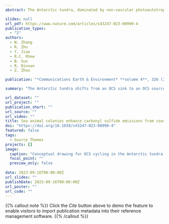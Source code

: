 ```yaml
---
abstract: The Antarctic tundra, dominated by non-vascular photoautotrophs (NVP) like mosses and lichens, serves as an important habitat for sea animals. These animals contribute organic matter and oceanic sulfur to land, potentially influencing sulfur transformations. Here, we measured carbonyl sulfide (OCS) fluxes from the Antarctic tundra and linked them to soil biochemical properties. Results revealed that the NVP-dominated upland tundra acted as an OCS sink (−0.97 ± 0.57 pmol m−2 s−1), driven by NVP and OCS-metabolizing enzymes from soil microbes (e.g., Acidobacteria, Verrucomicrobia, and Chloroflexi). In contrast, tundra within sea animal colonies exhibited OCS emissions up to 1.35 ± 0.38 pmol m−2 s−1, resulting from the introduction of organosulfur compounds that stimulated concurrent OCS production. Furthermore, sea animal colonization likely influenced OCS-metabolizing microbial communities and further promoted OCS production. Overall, this study highlighted the role of sea animal activities in shaping the soil-atmospheric exchange of OCS through interacting with soil chemical properties and microbial compositions.   

slides: null
url_pdf: https://www.nature.com/articles/s43247-023-00990-4
publication_types:
  - "2"
authors:
  - W. Zhang
  - R. Zhu
  - Y. Jiao 
  - R.C. Rhew 
  - B. Sun
  - R. Rinnan
  - Z. Zhou

publication: "*Communications Earth & Environment* **volume 4**, 326 (2023)"

summary: "The Antarctic tundra shifts from an OCS sink to an OCS source when occupied by sea animal colonies"

url_dataset: ""
url_project: ""
publication_short: ""
url_source: ""
url_video: ""
title: Sea animal colonies enhance carbonyl sulfide emissions from coastal Antarctic tundra
doi: "https://doi.org/10.1038/s43247-023-00990-4"
featured: false
tags:
  - Source Themes
projects: []
image:
  caption: "Conceptual drawing for OCS cycling in the Antarctic tundra (Fig 5 in paper) "
  focal_point: ""
  preview_only: false  
  
date: 2023-09-16T00:00:00Z  
url_slides: ""
publishDate: 2023-09-16T00:00:00Z
url_poster: ""
url_code: ""
---
```


{{% callout note %}}
Click the *Cite* button above to demo the feature to enable visitors to import publication metadata into their reference management software.
{{% /callout %}}
